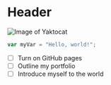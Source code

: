 # Header
![Image of Yaktocat](https://octodex.github.com/images/yaktocat.png)
``` javascript
var myVar = "Hello, world!";
```
- [ ] Turn on GitHub pages
- [ ] Outline my portfolio    
- [ ] Introduce myself to the world
